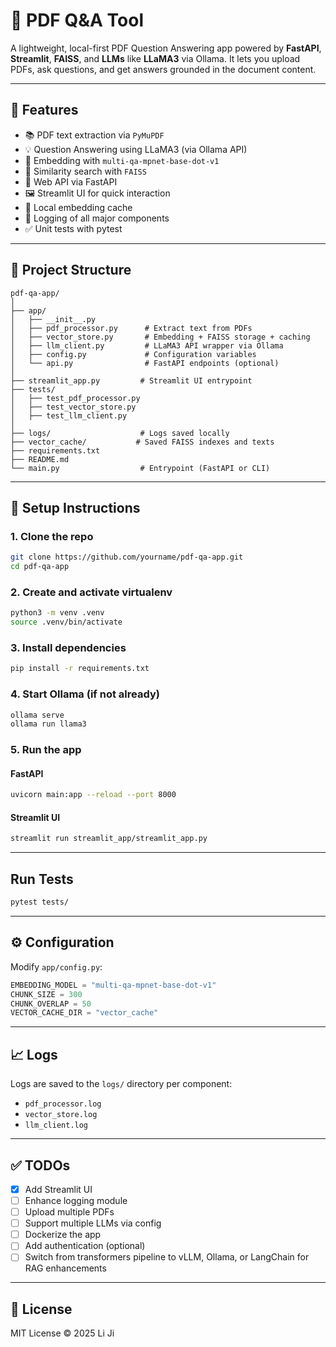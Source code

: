 # 📄 PDF Q&A Tool

A lightweight, local-first PDF Question Answering app powered by **FastAPI**, **Streamlit**, **FAISS**, and **LLMs** like **LLaMA3** via Ollama. It lets you upload PDFs, ask questions, and get answers grounded in the document content.

---

## 🔧 Features

- 📚 PDF text extraction via `PyMuPDF`
- 💡 Question Answering using LLaMA3 (via Ollama API)
- 🧠 Embedding with `multi-qa-mpnet-base-dot-v1`
- 🔎 Similarity search with `FAISS`
- 🚀 Web API via FastAPI
- 🖼️ Streamlit UI for quick interaction
- 💾 Local embedding cache
- 📜 Logging of all major components
- ✅ Unit tests with pytest

---

## 📁 Project Structure

```
pdf-qa-app/
│
├── app/
│   ├── __init__.py
│   ├── pdf_processor.py      # Extract text from PDFs
│   ├── vector_store.py       # Embedding + FAISS storage + caching
│   ├── llm_client.py         # LLaMA3 API wrapper via Ollama
│   ├── config.py             # Configuration variables
│   └── api.py                # FastAPI endpoints (optional)
│
├── streamlit_app.py         # Streamlit UI entrypoint
├── tests/
│   ├── test_pdf_processor.py
│   ├── test_vector_store.py
│   ├── test_llm_client.py
│
├── logs/                    # Logs saved locally
├── vector_cache/           # Saved FAISS indexes and texts
├── requirements.txt
├── README.md
└── main.py                  # Entrypoint (FastAPI or CLI)
```

---

## 🚀 Setup Instructions

### 1. Clone the repo
```bash
git clone https://github.com/yourname/pdf-qa-app.git
cd pdf-qa-app
```

### 2. Create and activate virtualenv
```bash
python3 -m venv .venv
source .venv/bin/activate
```

### 3. Install dependencies
```bash
pip install -r requirements.txt
```

### 4. Start Ollama (if not already)
```bash
ollama serve
ollama run llama3
```

### 5. Run the app
#### FastAPI
```bash
uvicorn main:app --reload --port 8000
```
#### Streamlit UI
```bash
streamlit run streamlit_app/streamlit_app.py
```

---

## Run Tests

```bash
pytest tests/
```

---

## ⚙️ Configuration

Modify `app/config.py`:

```python
EMBEDDING_MODEL = "multi-qa-mpnet-base-dot-v1"
CHUNK_SIZE = 300
CHUNK_OVERLAP = 50
VECTOR_CACHE_DIR = "vector_cache"
```

---

## 📈 Logs

Logs are saved to the `logs/` directory per component:
- `pdf_processor.log`
- `vector_store.log`
- `llm_client.log`

---

## ✅ TODOs

- [x] Add Streamlit UI
- [ ] Enhance logging module
- [ ] Upload multiple PDFs
- [ ] Support multiple LLMs via config
- [ ] Dockerize the app
- [ ] Add authentication (optional)
- [ ] Switch from transformers pipeline to vLLM, Ollama, or LangChain for RAG enhancements

---

## 📜 License

MIT License © 2025 Li Ji
